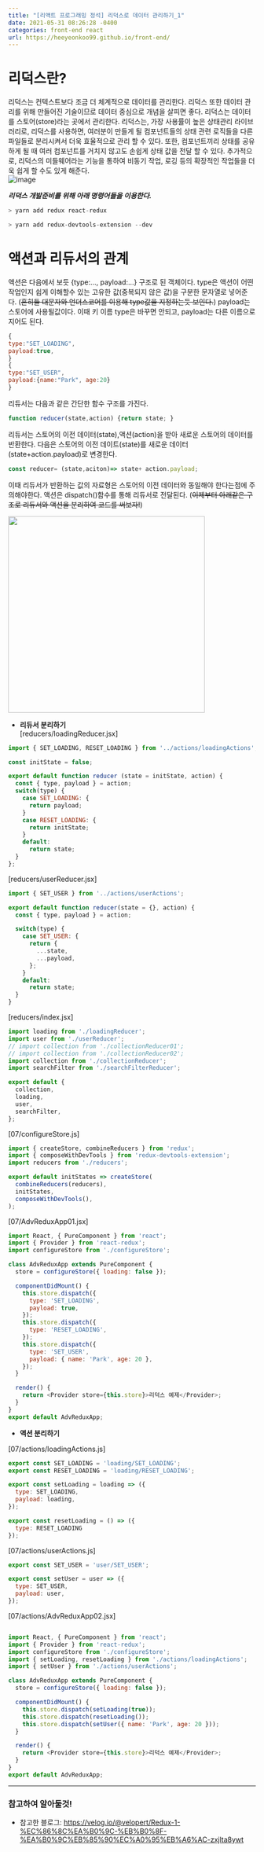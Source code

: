 ```yaml
---
title: "[리액트 프로그래밍 정석] 리덕스로 데이터 관리하기_1"
date: 2021-05-31 08:26:28 -0400
categories: front-end react
url: https://heeyeonkoo99.github.io/front-end/
---
```

# 리덕스란?
리덕스는 컨텍스트보다 조금 더 체계적으로 데이터를 관리한다. 리덕스 또한 데이터 관리를 위해 만들어진 기술이므로 데이터 중심으로 개념을 살피면 좋다. 리덕스는 데이터를 스토어(store)라는 곳에서 관리한다. 리덕스는, 가장 사용률이 높은 상태관리 라이브러리로, 리덕스를 사용하면, 여러분이 만들게 될 컴포넌트들의 상태 관련 로직들을 다른 파일들로 분리시켜서 더욱 효율적으로 관리 할 수 있다. 또한, 컴포넌트끼리 상태를 공유하게 될 때 여러 컴포넌트를 거치지 않고도 손쉽게 상태 값을 전달 할 수 있다.
추가적으로, 리덕스의 미들웨어라는 기능을 통하여 비동기 작업, 로깅 등의 확장적인 작업들을 더욱 쉽게 할 수도 있게 해준다.    
![image](https://user-images.githubusercontent.com/68431716/120169348-d0afb580-c23a-11eb-97ab-d32cd4915cf1.png)

__*리덕스 개발준비를 위해 아래 명령어들을 이용한다.*__
```javascript
> yarn add redux react-redux
```
```javascript
> yarn add redux-devtools-extension --dev
```
# 액션과 리듀서의 관계
액션은 다음에서 보듯 {type:..., payload:...} 구조로 된 객체이다. type은 액션이 어떤 작업인지 쉽게 이해할수 있는 고유한 값(중복되지 않은 값)을 구분한 문자열로 넣어준다. (~~흔히들 대문자와 언더스코어를 이용해 type값을 지정하는듯 보인다.~~) payload는 스토어에 사용될값이다. 이때 키 이름 type은 바꾸면 안되고, payload는 다른 이름으로 지어도 된다.
```javascript
{
type:"SET_LOADING",
payload:true,
}
{
type:"SET_USER",
payload:{name:"Park", age:20}
}
```
리듀서는 다음과 같은 간단한 함수 구조를 가진다. 
```javascript
function reducer(state,action) {return state; }
```
리듀서는 스토어의 이전 데이터(state),액션(action)을 받아 새로운 스토어의 데이터를 반환한다. 다음은 스토어의 이전 데이트(state)를 새로운 데이터(state+action.payload)로 변경한다.
```javascript
const reducer= (state,aciton)=> state+ action.payload;
```
이때 리듀서가 반환하는 값의 자료형은 스토어의 이전 데이터와 동일해야 한다는점에 주의해야한다. 액션은 dispatch()함수를 통해 리듀서로 전달된다. (~~이제부터 아래같은 구조로 리듀서와 액션을 분리하여 코드를 써보자!~~)

<img src = "https://user-images.githubusercontent.com/68431716/120173861-706f4280-c23f-11eb-8dc6-83c8d0521052.png" width="400px">

- __리듀서 분리하기__    
[reducers/loadingReducer.jsx]    

```javascript
import { SET_LOADING, RESET_LOADING } from '../actions/loadingActions';

const initState = false;

export default function reducer (state = initState, action) {
  const { type, payload } = action;
  switch(type) {
    case SET_LOADING: {
      return payload;
    }
    case RESET_LOADING: {
      return initState;
    }
    default:
      return state;
  }
};
```
[reducers/userReducer.jsx]    
```javascript
import { SET_USER } from '../actions/userActions';

export default function reducer(state = {}, action) {
  const { type, payload } = action;

  switch(type) {
    case SET_USER: {
      return {
        ...state,
        ...payload,
      };
    }
    default:
      return state;
  }
}
```
[reducers/index.jsx]    
```javascript
import loading from './loadingReducer';
import user from './userReducer';
// import collection from './collectionReducer01';
// import collection from './collectionReducer02';
import collection from './collectionReducer';
import searchFilter from './searchFilterReducer';

export default {
  collection,
  loading,
  user,
  searchFilter,
};
```
[07/configureStore.js]    
```javascript
import { createStore, combineReducers } from 'redux';
import { composeWithDevTools } from 'redux-devtools-extension';
import reducers from './reducers';

export default initStates => createStore(
  combineReducers(reducers),
  initStates,
  composeWithDevTools(),
);
```
[07/AdvReduxApp01.jsx]    
```javascript
import React, { PureComponent } from 'react';
import { Provider } from 'react-redux';
import configureStore from './configureStore';

class AdvReduxApp extends PureComponent {
  store = configureStore({ loading: false });

  componentDidMount() {
    this.store.dispatch({
      type: 'SET_LOADING',
      payload: true,
    });
    this.store.dispatch({
      type: 'RESET_LOADING',
    });
    this.store.dispatch({
      type: 'SET_USER',
      payload: { name: 'Park', age: 20 },
    });
  }

  render() {
    return <Provider store={this.store}>리덕스 예제</Provider>;
  }
}
export default AdvReduxApp;
```

- __액션 분리하기__      

[07/actions/loadingActions.js]    
```javascript
export const SET_LOADING = 'loading/SET_LOADING';
export const RESET_LOADING = 'loading/RESET_LOADING';

export const setLoading = loading => ({
  type: SET_LOADING,
  payload: loading,
});

export const resetLoading = () => ({
  type: RESET_LOADING
});
```
[07/actions/userActions.js]    
```javascript
export const SET_USER = 'user/SET_USER';

export const setUser = user => ({
  type: SET_USER,
  payload: user,
});
```
[07/actions/AdvReduxApp02.jsx]    
```javascript

import React, { PureComponent } from 'react';
import { Provider } from 'react-redux';
import configureStore from './configureStore';
import { setLoading, resetLoading } from './actions/loadingActions';
import { setUser } from './actions/userActions';

class AdvReduxApp extends PureComponent {
  store = configureStore({ loading: false });

  componentDidMount() {
    this.store.dispatch(setLoading(true));
    this.store.dispatch(resetLoading());
    this.store.dispatch(setUser({ name: 'Park', age: 20 }));
  }

  render() {
    return <Provider store={this.store}>리덕스 예제</Provider>;
  }
}
export default AdvReduxApp;
```



-------
### 참고하여 알아둘것!

* 참고한 블로그: <https://velog.io/@velopert/Redux-1-%EC%86%8C%EA%B0%9C-%EB%B0%8F-%EA%B0%9C%EB%85%90%EC%A0%95%EB%A6%AC-zxjlta8ywt>
        



[jekyll-docs]: https://jekyllrb.com/docs/home
[jekyll-gh]:   https://github.com/jekyll/jekyll
[jekyll-talk]: https://talk.jekyllrb.com/

